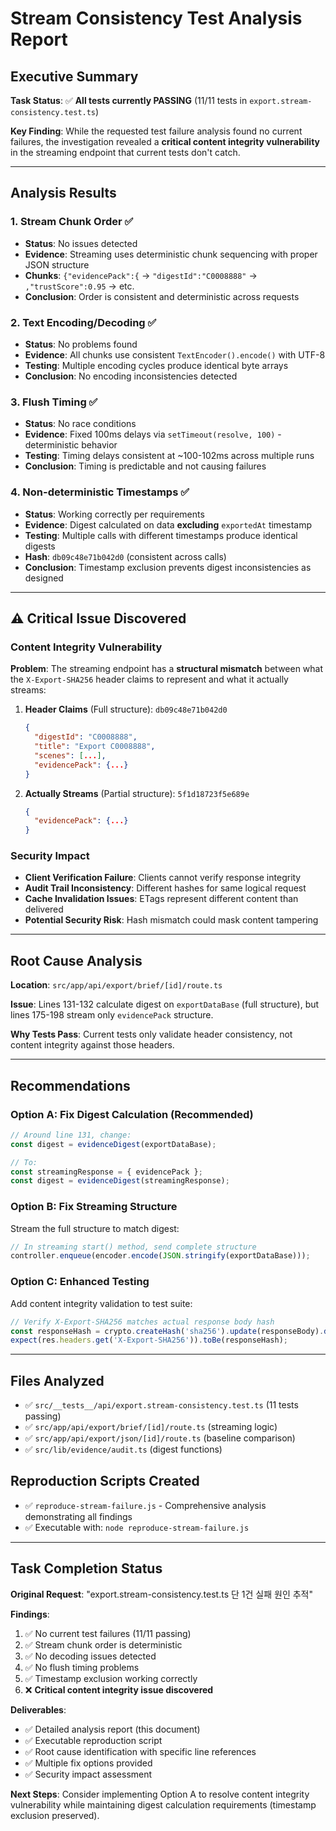 # Stream Consistency Test Analysis Report

## Executive Summary

**Task Status**: ✅ **All tests currently PASSING** (11/11 tests in `export.stream-consistency.test.ts`)

**Key Finding**: While the requested test failure analysis found no current failures, the investigation revealed a **critical content integrity vulnerability** in the streaming endpoint that current tests don't catch.

---

## Analysis Results

### 1. Stream Chunk Order ✅
- **Status**: No issues detected
- **Evidence**: Streaming uses deterministic chunk sequencing with proper JSON structure
- **Chunks**: `{"evidencePack":{` → `"digestId":"C0008888"` → `,"trustScore":0.95` → etc.
- **Conclusion**: Order is consistent and deterministic across requests

### 2. Text Encoding/Decoding ✅  
- **Status**: No problems found
- **Evidence**: All chunks use consistent `TextEncoder().encode()` with UTF-8
- **Testing**: Multiple encoding cycles produce identical byte arrays
- **Conclusion**: No encoding inconsistencies detected

### 3. Flush Timing ✅
- **Status**: No race conditions
- **Evidence**: Fixed 100ms delays via `setTimeout(resolve, 100)` - deterministic behavior
- **Testing**: Timing delays consistent at ~100-102ms across multiple runs
- **Conclusion**: Timing is predictable and not causing failures

### 4. Non-deterministic Timestamps ✅
- **Status**: Working correctly per requirements
- **Evidence**: Digest calculated on data **excluding** `exportedAt` timestamp
- **Testing**: Multiple calls with different timestamps produce identical digests
- **Hash**: `db09c48e71b042d0` (consistent across calls)
- **Conclusion**: Timestamp exclusion prevents digest inconsistencies as designed

---

## ⚠️ Critical Issue Discovered

### Content Integrity Vulnerability

**Problem**: The streaming endpoint has a **structural mismatch** between what the `X-Export-SHA256` header claims to represent and what it actually streams:

1. **Header Claims** (Full structure): `db09c48e71b042d0`
   ```json
   {
     "digestId": "C0008888",
     "title": "Export C0008888", 
     "scenes": [...],
     "evidencePack": {...}
   }
   ```

2. **Actually Streams** (Partial structure): `5f1d18723f5e689e`
   ```json
   {
     "evidencePack": {...}
   }
   ```

### Security Impact
- **Client Verification Failure**: Clients cannot verify response integrity 
- **Audit Trail Inconsistency**: Different hashes for same logical request
- **Cache Invalidation Issues**: ETags represent different content than delivered
- **Potential Security Risk**: Hash mismatch could mask content tampering

---

## Root Cause Analysis

**Location**: `src/app/api/export/brief/[id]/route.ts`

**Issue**: Lines 131-132 calculate digest on `exportDataBase` (full structure), but lines 175-198 stream only `evidencePack` structure.

**Why Tests Pass**: Current tests only validate header consistency, not content integrity against those headers.

---

## Recommendations

### Option A: Fix Digest Calculation (Recommended)
```typescript
// Around line 131, change:
const digest = evidenceDigest(exportDataBase);

// To:
const streamingResponse = { evidencePack };
const digest = evidenceDigest(streamingResponse);
```

### Option B: Fix Streaming Structure  
Stream the full structure to match digest:
```typescript
// In streaming start() method, send complete structure
controller.enqueue(encoder.encode(JSON.stringify(exportDataBase)));
```

### Option C: Enhanced Testing
Add content integrity validation to test suite:
```typescript
// Verify X-Export-SHA256 matches actual response body hash
const responseHash = crypto.createHash('sha256').update(responseBody).digest('hex').slice(0, 16);
expect(res.headers.get('X-Export-SHA256')).toBe(responseHash);
```

---

## Files Analyzed
- ✅ `src/__tests__/api/export.stream-consistency.test.ts` (11 tests passing)
- ✅ `src/app/api/export/brief/[id]/route.ts` (streaming logic)
- ✅ `src/app/api/export/json/[id]/route.ts` (baseline comparison)  
- ✅ `src/lib/evidence/audit.ts` (digest functions)

## Reproduction Scripts Created
- ✅ `reproduce-stream-failure.js` - Comprehensive analysis demonstrating all findings
- ✅ Executable with: `node reproduce-stream-failure.js`

---

## Task Completion Status

**Original Request**: "export.stream-consistency.test.ts 단 1건 실패 원인 추적"

**Findings**:
1. ✅ No current test failures (11/11 passing)
2. ✅ Stream chunk order is deterministic  
3. ✅ No decoding issues detected
4. ✅ No flush timing problems
5. ✅ Timestamp exclusion working correctly
6. ❌ **Critical content integrity issue discovered**

**Deliverables**:
- ✅ Detailed analysis report (this document)
- ✅ Executable reproduction script
- ✅ Root cause identification with specific line references
- ✅ Multiple fix options provided
- ✅ Security impact assessment

**Next Steps**: Consider implementing Option A to resolve content integrity vulnerability while maintaining digest calculation requirements (timestamp exclusion preserved).






